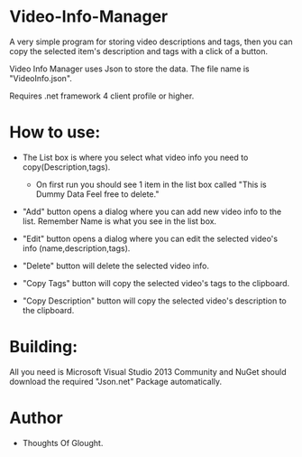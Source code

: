 # Video-Info-Manager
A very simple program for storing video descriptions and tags, then you can copy the selected item's description and tags with a click of a button.

Video Info Manager uses Json to store the data. The file name is "VideoInfo.json".


Requires .net framework 4 client profile or higher. 


# How to use:
   
   * The List box is where you select what video info you need to copy(Description,tags).  
      * On first run you should see 1 item in the list box called "This is Dummy Data Feel free to delete." 
   
   * "Add" button opens a dialog where you can add new video info to the list. Remember Name is what you see in the list box.
   
   * "Edit" button opens a dialog where you can edit the selected video's info (name,description,tags).
   
   * "Delete" button will delete the selected video info.
   
   * "Copy Tags" button will copy the selected video's tags to the clipboard.
   
   * "Copy Description" button will copy the selected video's description to the clipboard.
   
   
   
# Building:
 All you need is Microsoft Visual Studio 2013 Community and NuGet should download the required "Json.net" Package  automatically.

# Author
 * Thoughts Of Glought.